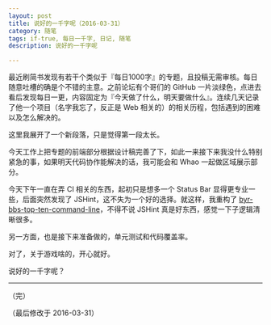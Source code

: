 ```yaml
---
layout: post
title: 说好的一千字呢（2016-03-31）
category: 随笔
tags: if-true, 每日一千字, 日记, 随笔
description: 说好的一千字呢

---
```


最近刷简书发现有若干个类似于『每日1000字』的专题，且投稿无需审核。每日随意吐槽的确是个不错的主意。之前论坛有个哥们的 GitHub 一片淡绿色，点进去看后发现每日一更，内容固定为『今天做了什么，明天要做什么』。连续几天记录了他一个项目（名字我忘了，反正是 Web 相关的）的相关历程，包括遇到的困难以及怎么解决的。

这里我展开了一个新段落，只是觉得第一段太长。

今天工作上把专题的前端部分根据设计稿完善了下，如此一来接下来我没什么特别紧急的事，如果明天代码协作能解决的话，我可能会和 Whao 一起做区域展示部分。

今天下午一直在弄 CI 相关的东西，起初只是想多一个 Status Bar 显得更专业一些，后面突然发现了 JSHint，这不失为一个好的选择。就这样，我重构了 [byr-bbs-top-ten-command-line](https://github.com/byr-gdp/byr-bbs-top-ten)，不得不说 JSHint 真是好东西，感觉一下子逻辑清晰很多。

另一方面，也是接下来准备做的，单元测试和代码覆盖率。

对了，关于游戏啥的，开心就好。

说好的一千字呢？

---

（完）

（最后修改于 2016-03-31）

